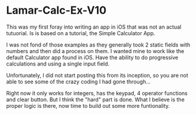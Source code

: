 Lamar-Calc-Ex-V10
=================

This was my first foray into writing an app in iOS that was not an actual tutuorial. Is is based on a tutorial, the Simple Calculator App. 

I was not fond of those examples as they generally took 2 static fields with numbers and then did a process on them. I wanted mine to work like the default Calculator app found in iOS. Have the ability to do progressive calculations and using a single input field. 

Unfortunately, I did not start posting this from its inception, so you are not able to see some of the crazy coding I had gone through... 

Right now it only works for integers, has the keypad, 4 operator functions and clear button. But I think the "hard" part is done. What I believe is the proper logic is there, now time to build out some more funtionality. 

